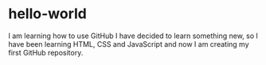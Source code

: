 # hello-world
I am learning how to use GitHub
I have decided to learn something new, so I have been learning HTML, CSS and JavaScript and now I am creating my first GitHub repository.
